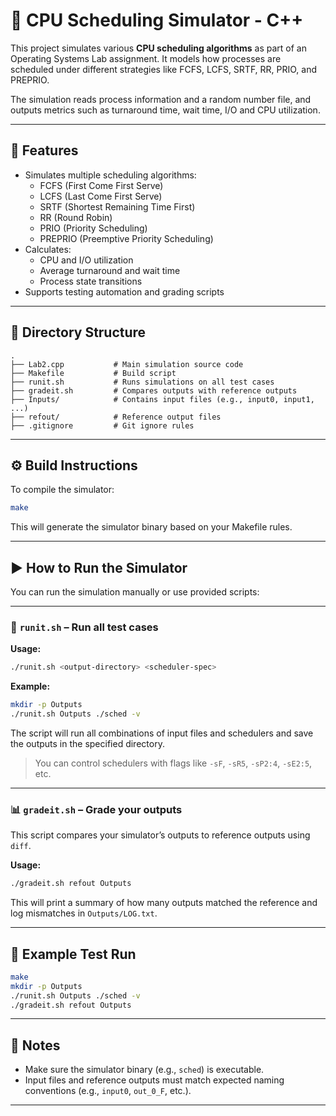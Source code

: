 # 🧠 CPU Scheduling Simulator - C++

This project simulates various **CPU scheduling algorithms** as part of an Operating Systems Lab assignment. It models how processes are scheduled under different strategies like FCFS, LCFS, SRTF, RR, PRIO, and PREPRIO.

The simulation reads process information and a random number file, and outputs metrics such as turnaround time, wait time, I/O and CPU utilization.

---

## 📌 Features

- Simulates multiple scheduling algorithms:
  - FCFS (First Come First Serve)
  - LCFS (Last Come First Serve)
  - SRTF (Shortest Remaining Time First)
  - RR (Round Robin)
  - PRIO (Priority Scheduling)
  - PREPRIO (Preemptive Priority Scheduling)
- Calculates:
  - CPU and I/O utilization
  - Average turnaround and wait time
  - Process state transitions
- Supports testing automation and grading scripts

---

## 📁 Directory Structure

```
.
├── Lab2.cpp           # Main simulation source code
├── Makefile           # Build script
├── runit.sh           # Runs simulations on all test cases
├── gradeit.sh         # Compares outputs with reference outputs
├── Inputs/            # Contains input files (e.g., input0, input1, ...)
├── refout/            # Reference output files
├── .gitignore         # Git ignore rules
```

---

## ⚙️ Build Instructions

To compile the simulator:

```bash
make
```

This will generate the simulator binary based on your Makefile rules.

---

## ▶️ How to Run the Simulator

You can run the simulation manually or use provided scripts:

---

### 🔁 `runit.sh` – Run all test cases

**Usage:**

```bash
./runit.sh <output-directory> <scheduler-spec>
```

**Example:**

```bash
mkdir -p Outputs
./runit.sh Outputs ./sched -v
```

The script will run all combinations of input files and schedulers and save the outputs in the specified directory.

> You can control schedulers with flags like `-sF`, `-sR5`, `-sP2:4`, `-sE2:5`, etc.

---

### 📊 `gradeit.sh` – Grade your outputs

This script compares your simulator’s outputs to reference outputs using `diff`.

**Usage:**

```bash
./gradeit.sh refout Outputs
```

This will print a summary of how many outputs matched the reference and log mismatches in `Outputs/LOG.txt`.

---

## 🧪 Example Test Run

```bash
make
mkdir -p Outputs
./runit.sh Outputs ./sched -v
./gradeit.sh refout Outputs
```

---

## 📝 Notes

- Make sure the simulator binary (e.g., `sched`) is executable.
- Input files and reference outputs must match expected naming conventions (e.g., `input0`, `out_0_F`, etc.).

---
